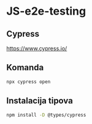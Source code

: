 # JS-e2e-testing

## Cypress

<https://www.cypress.io/>

## Komanda

```bash
npx cypress open
```

## Instalacija tipova

```bash
npm install -D @types/cypress
```
